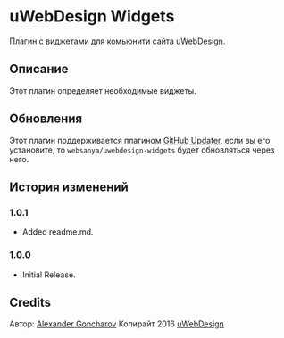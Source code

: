 # uWebDesign Widgets

Плагин с виджетами для комьюнити сайта [uWebDesign](https://uwebdesign.ru/).

## Описание

Этот плагин определяет необходимые виджеты.

## Обновления

Этот плагин поддерживается плагином [GitHub Updater](https://github.com/afragen/github-updater), если вы его установите, то `websanya/uwebdesign-widgets` будет обновляться через него.

## История изменений

### 1.0.1
* Added readme.md.

### 1.0.0
* Initial Release.

## Credits

Автор: [Alexander Goncharov](https://websanya.ru/)
Копирайт 2016 [uWebDesign](https://uwebdesign.ru/)